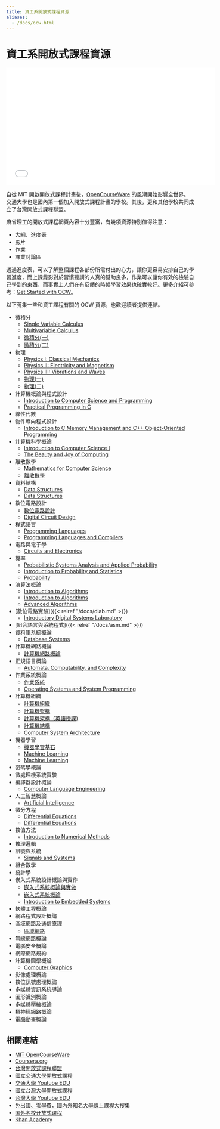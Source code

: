 ```yaml
---
title: 資工系開放式課程資源
aliases:
  - /docs/ocw.html
---
```


# 資工系開放式課程資源

<iframe width="560" height="315" src="//www.youtube.com/embed/bd7nFEea0t0" frameborder="0" allowfullscreen></iframe>

自從 MIT 開啟開放式課程計畫後，[OpenCourseWare](http://en.wikipedia.org/wiki/OpenCourseWare) 的風潮開始影響全世界。交通大學也是國內第一個加入開放式課程計畫的學校。其後，更和其他學校共同成立了台灣開放式課程聯盟。

麻省理工的開放式課程網頁內容十分豐富，有幾項資源特別值得注意：

*   大綱、進度表
*   影片
*   作業
*   課業討論區

透過進度表，可以了解整個課程各部份所需付出的心力，讓你更容易安排自己的學習進度，而上課錄影對於習慣聽講的人真的幫助良多，作業可以讓你有效的檢驗自己學到的東西，而事實上人們在有反饋的時候學習效果也確實較好。更多介紹可參考：[Get Started with OCW](http://ocw.mit.edu/help/get-started-with-ocw/)。

以下蒐集一些和資工課程有關的 OCW 資源，也歡迎讀者提供連結。

*   微積分
    *   [Single Variable Calculus](http://ocw.mit.edu/courses/mathematics/18-01sc-single-variable-calculus-fall-2010/)
    *   [Multivariable Calculus](http://ocw.mit.edu/courses/mathematics/18-02sc-multivariable-calculus-fall-2010/)
    *   [微積分(一)](http://ocw.nctu.edu.tw/course_detail.php?bgid=1&amp;gid=1&amp;nid=9)
    *   [微積分(二)](http://ocw.nctu.edu.tw/course_detail.php?bgid=1&amp;gid=1&amp;nid=16)
*   物理
    *   [Physics I: Classical Mechanics](http://ocw.mit.edu/courses/physics/8-01sc-physics-i-classical-mechanics-fall-2010/)
    *   [Physics II: Electricity and Magnetism](http://ocw.mit.edu/courses/physics/8-02sc-physics-ii-electricity-and-magnetism-fall-2010/)
    *   [Physics III: Vibrations and Waves](http://ocw.mit.edu/courses/physics/8-03-physics-iii-vibrations-and-waves-fall-2004/)
    *   [物理(一)](http://ocw.nctu.edu.tw/course_detail.php?bgid=1&amp;gid=3&amp;nid=382)
    *   [物理(二)](http://ocw.nctu.edu.tw/course_detail.php?bgid=1&amp;gid=3&amp;nid=383)
*   計算機概論與程式設計
    *   [Introduction to Computer Science and Programming](http://ocw.mit.edu/courses/electrical-engineering-and-computer-science/6-00-introduction-to-computer-science-and-programming-fall-2008)
    *   [Practical Programming in C](http://ocw.mit.edu/courses/electrical-engineering-and-computer-science/6-087-practical-programming-in-c-january-iap-2010/index.htm)
*   線性代數
*   物件導向程式設計
    *   [Introduction to C Memory Management and C++ Object-Oriented Programming](http://ocw.mit.edu/courses/electrical-engineering-and-computer-science/6-088-introduction-to-c-memory-management-and-c-object-oriented-programming-january-iap-2010/)
*   計算機科學概論
    *   [Introduction to Computer Science I](http://academicearth.org/computer-science/)
    *   [The Beauty and Joy of Computing](http://inst.eecs.berkeley.edu/~cs10/)
*   離散數學
    *   [Mathematics for Computer Science](http://ocw.mit.edu/courses/electrical-engineering-and-computer-science/6-042j-mathematics-for-computer-science-spring-2010/)
    *   [離散數學](http://ocw.nctu.edu.tw/course_detail.php?bgid=9&amp;gid=0&amp;nid=252)
*   資料結構
    *   [Data Structures](http://webcast.berkeley.edu/playlist#c,d,Computer_Science,4BBB74C7D2A1049C)
    *   [Data Structures](http://academicearth.org/computer-science/)
*   數位電路設計
    *   [數位電路設計](http://ocw.nctu.edu.tw/course_detail.php?bgid=9&amp;gid=0&amp;nid=170)
    *   [Digital Circuit Design](http://www.youtube.com/watch?v=esAE1WLAubM)
*   程式語言
    *   [Programming Languages](http://ocw.mit.edu/courses/electrical-engineering-and-computer-science/6-821-programming-languages-fall-2002)
    *   [Programming Languages and Compilers](http://webcast.berkeley.edu/playlist#c,d,Computer_Science,03D59E2ECDDA66DF)
*   電路與電子學
    *   [Circuits and Electronics](http://ocw.mit.edu/courses/electrical-engineering-and-computer-science/6-002-circuits-and-electronics-spring-2007)
*   機率
    *   [Probabilistic Systems Analysis and Applied Probability](http://ocw.mit.edu/courses/electrical-engineering-and-computer-science/6-041-probabilistic-systems-analysis-and-applied-probability-fall-2010/index.htm)
    *   [Introduction to Probability and Statistics](http://ocw.mit.edu/courses/mathematics/18-05-introduction-to-probability-and-statistics-spring-2005/)
    *   [Probability](http://academicearth.org/mathematics/)
*   演算法概論
    *   [Introduction to Algorithms](http://ocw.mit.edu/courses/electrical-engineering-and-computer-science/6-046j-introduction-to-algorithms-sma-5503-fall-2005/)
    *   [Introduction to Algorithms](http://ocw.mit.edu/courses/electrical-engineering-and-computer-science/6-006-introduction-to-algorithms-spring-2008/)
    *   [Advanced Algorithms](http://ocw.mit.edu/courses/electrical-engineering-and-computer-science/6-854j-advanced-algorithms-fall-2008/index.htm)
*   [數位電路實驗]({{< relref "/docs/dlab.md" >}})
    *   [Introductory Digital Systems Laboratory](http://ocw.mit.edu/courses/electrical-engineering-and-computer-science/6-111-introductory-digital-systems-laboratory-spring-2006/)
*   [組合語言與系統程式]({{< relref "/docs/asm.md" >}})
*   資料庫系統概論
    *   [Database Systems](http://ocw.mit.edu/courses/electrical-engineering-and-computer-science/6-830-database-systems-fall-2010)
*   計算機網路概論
    *   [計算機網路概論](http://ocw.nthu.edu.tw/ocw/index.php?page=course&amp;cid=13&amp;)
*   正規語言概論
    *   [Automata, Computability, and Complexity](http://dspace.mit.edu/handle/1721.1/68649)
*   作業系統概論
    *   [作業系統](http://ocw.nctu.edu.tw/course_detail.php?bgid=9&amp;gid=0&amp;nid=235)
    *   [Operating Systems and System Programming
](http://webcast.berkeley.edu/playlist#c,d,Computer_Science,3A5075EC94726781)
*   計算機組織
    *   [計算機組織](http://ocw.nctu.edu.tw/course_detail.php?bgid=9&amp;gid=0&amp;nid=274)
    *   [計算機架構](http://ocw.nctu.edu.tw/course_detail.php?bgid=9&amp;gid=0&amp;nid=238)
    *   [計算機架構（英語授課)](http://ocw.nctu.edu.tw/course_detail.php?bgid=9&amp;gid=0&amp;nid=345)
    *   [計算機結構](http://ocw.nthu.edu.tw/ocw/index.php?page=course&amp;cid=76&amp;)
    *   [Computer System Architecture](http://ocw.mit.edu/courses/electrical-engineering-and-computer-science/6-823-computer-system-architecture-fall-2005/index.htm)
*   機器學習
    *   [機器學習基石](https://www.coursera.org/course/ntumlone)
    *   [Machine Learning](https://www.coursera.org/course/ml)
    *   [Machine Learning](https://www.coursera.org/course/machlearning)
*   密碼學概論
*   微處理機系統實驗
*   編譯器設計概論
    *   [Computer Language Engineering](http://ocw.mit.edu/courses/electrical-engineering-and-computer-science/6-035-computer-language-engineering-sma-5502-fall-2005/)
*   人工智慧概論
    *   [Artificial Intelligence](http://ocw.mit.edu/courses/electrical-engineering-and-computer-science/6-034-artificial-intelligence-fall-2010/)
*   微分方程
    *   [Differential Equations](http://ocw.mit.edu/courses/mathematics/18-03-differential-equations-spring-2010)
    *   [Differential Equations](http://academicearth.org/mathematics/)
*   數值方法
    *   [Introduction to Numerical Methods](http://ocw.mit.edu/courses/mathematics/18-335j-introduction-to-numerical-methods-fall-2010)
*   數理邏輯
*   訊號與系統
    *   [Signals and Systems](http://ocw.mit.edu/resources/res-6-007-signals-and-systems-spring-2011/)
*   組合數學
*   統計學
*   嵌入式系統設計概論與實作
    *   [嵌入式系統概論與實做](http://ocw.nctu.edu.tw/course_detail.php?bgid=9&amp;gid=0&amp;nid=246)
    *   [嵌入式系統概論](http://ocw.nthu.edu.tw/ocw/index.php?page=course&amp;cid=85&amp;)
    *   [Introduction to Embedded Systems](http://webcast.berkeley.edu/playlist#c,d,Computer_Science,26403B76DCC8FFC8)
*   軟體工程概論
*   網路程式設計概論
*   區域網路及通信原理
    *   [區域網路](http://ocw.nthu.edu.tw/ocw/index.php?page=course&amp;cid=14&amp;)
*   無線網路概論
*   電腦安全概論
*   網際網路規約
*   計算機圖學概論
    *   [Computer Graphics](http://ocw.mit.edu/courses/electrical-engineering-and-computer-science/6-837-computer-graphics-fall-2012/)
*   影像處理概論
*   數位訊號處理概論
*   多媒體資訊系統導論
*   圖形識別概論
*   多媒體壓縮概論
*   類神經網路概論
*   電腦動畫概論

## 相關連結

*   [MIT OpenCourseWare](http://ocw.mit.edu)
*   [Coursera.org](https://www.coursera.org/)
*   [台灣開放式課程聯盟](http://www.tocwc.org.tw/)
*   [國立交通大學開放式課程](http://ocw.nctu.edu.tw)
*   [交通大學 Youtube EDU](http://www.youtube.com/nctuocw)
*   [國立台灣大學開放式課程](http://ocw.aca.ntu.edu.tw)
*   [台灣大學 Youtube EDU](http://www.youtube.com/ntutw)
*   [免出國、零學費，國內外知名大學線上課程大搜集](http://www.techbang.com.tw/posts/6394-moves-the-use-of-live-online-courses-open-dissemination-of-knowledge-into-new-areas-meng-continue)
*   [国外名校开放式课程](http://blog.csdn.net/yxzhangustc/article/details/4017949)
*   [Khan  Academy](http://khan-academy.appspot.com/)
